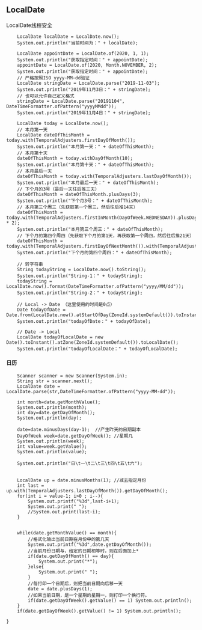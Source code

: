 ## LocalDate

LocalDate线程安全

        LocalDate localDate = LocalDate.now();
        System.out.println("当前时间为：" + localDate);

        LocalDate appointDate = LocalDate.of(2020, 1, 1);
        System.out.println("获取指定时间：" + appointDate);
        appointDate = LocalDate.of(2020, Month.NOVEMBER, 2);
        System.out.println("获取指定时间：" + appointDate);
        // 严格按照ISO yyyy-MM-dd验证
        LocalDate stringDate = LocalDate.parse("2019-11-03");
        System.out.println("2019年11月3日：" + stringDate);
        // 也可以允许自己定义格式
        stringDate = LocalDate.parse("20191104", DateTimeFormatter.ofPattern("yyyyMMdd"));
        System.out.println("2019年11月4日：" + stringDate);

        LocalDate today = LocalDate.now();
        // 本月第一天
        LocalDate dateOfThisMonth = today.with(TemporalAdjusters.firstDayOfMonth());
        System.out.println("本月第一天：" + dateOfThisMonth);
        // 本月第十天
        dateOfThisMonth = today.withDayOfMonth(10);
        System.out.println("本月第十天：" + dateOfThisMonth);
        // 本月最后一天
        dateOfThisMonth = today.with(TemporalAdjusters.lastDayOfMonth());
        System.out.println("本月最后一天：" + dateOfThisMonth);
        // 下个月的3号（最后一天往后推三天）
        dateOfThisMonth = dateOfThisMonth.plusDays(3);
        System.out.println("下个月3号：" + dateOfThisMonth);
        // 本月第三个周三（先获取第一个周三，然后往后推14天）
        dateOfThisMonth = today.with(TemporalAdjusters.firstInMonth(DayOfWeek.WEDNESDAY)).plusDays(7 * 2);
        System.out.println("本月第三个周三：" + dateOfThisMonth);
        // 下个月的第四个周四（先获取下个月的第1天，再获取第一个周四，然后往后推21天）
        dateOfThisMonth = today.with(TemporalAdjusters.firstDayOfNextMonth()).with(TemporalAdjusters.firstInMonth(DayOfWeek.THURSDAY)).plusDays(7*3);
        System.out.println("下个月的第四个周四：" + dateOfThisMonth);

        // 转字符串
        String todayString = LocalDate.now().toString();
        System.out.println("String-1：" + todayString);
        todayString = LocalDate.now().format(DateTimeFormatter.ofPattern("yyyy/MM/dd"));
        System.out.println("String-2：" + todayString);

        // Local -> Date （这里使用的时间是0点）
        Date todayOfDate = Date.from(LocalDate.now().atStartOfDay(ZoneId.systemDefault()).toInstant());
        System.out.println("todayOfDate：" + todayOfDate);

        // Date -> Local
        LocalDate todayOfLocalDate = new Date().toInstant().atZone(ZoneId.systemDefault()).toLocalDate();
        System.out.println("todayOfLocalDate：" + todayOfLocalDate);


#### 日历

        Scanner scanner = new Scanner(System.in);
        String str = scanner.next();
        LocalDate date = LocalDate.parse(str,DateTimeFormatter.ofPattern("yyyy-MM-dd"));

        int month=date.getMonthValue();
        System.out.println(month);
        int day=date.getDayOfMonth();
        System.out.println(day);

        date=date.minusDays(day-1);  //产生昨天的日期副本
        DayOfWeek week=date.getDayOfWeek(); //星期几
        System.out.println(week);
        int value=week.getValue();
        System.out.println(value);

        System.out.println("日\t一\t二\t三\t四\t五\t六");


        LocalDate up = date.minusMonths(1); //减去指定月份
        int last = up.with(TemporalAdjusters.lastDayOfMonth()).getDayOfMonth();
        for(int i = value-1; i>0 ; i--){
            System.out.printf("%3d",last-i+1);
            System.out.print(" ");
            //System.out.print(last-i);
        }


        while(date.getMonthValue() == month){
            //格式化输出当前日期在月份中的第几天
            System.out.printf("%3d",date.getDayOfMonth());
            //当前月份日期与，给定的日期相等时，则在后面加上*
            if(date.getDayOfMonth() == day){
                System.out.print("*");
            }else{
                System.out.print(" ");
            }
            //每打印一个日期后，则把当前日期向后移一天
            date = date.plusDays(1);
            //如果当前日期，是一个星期的星期一，则打印一个换行符。
            if(date.getDayOfWeek().getValue() == 1) System.out.println();
        }
        if(date.getDayOfWeek().getValue() != 1) System.out.println();

    }